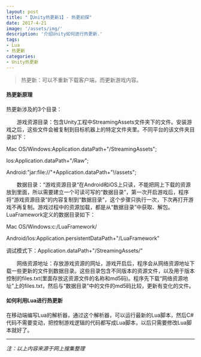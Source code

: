 ```yaml
---
layout: post
title: "【Unity热更新1】- 热更初探"
date: 2017-4-21
image: '/assets/img/'
description: '介绍Unity如何进行热更新.'
tags:
- Lua
- 热更新
categories:
- Unity热更新 
---
```


> 热更新：可以不重新下载客户端，而更新游戏内容。

#### 热更新原理

热更新涉及的3个目录：

　　游戏资源目录：包含Unity工程中StreamingAssets文件夹下的文件。安装游戏之后，这些文件会被复制到目标机器上的特定文件夹里。不同平台的该文件夹目录如下：

Mac OS/Windows:Application.dataPath+"/StreamingAssets";

Ios:Application.dataPath+"/Raw";

Android:"jar:file://"+Application.dataPath+"!/assets";

　　数据目录：“游戏资源目录“在Android和iOS上只读，不能把网上下载的资源放到里面，所以需要建立一个可读可写的“数据目录”，第一次开启游戏后，程序将“游戏资源目录”的内容复制到“数据目录”，这个步骤只执行一次，下次再打开游戏不再复制。游戏过程中的资源加载，都是从“数据目录”中获取、解包。LuaFramework定义的数据目录如下：

Mac OS/Windows:c:/LuaFramework/

Android/Ios:Application.persistentDataPath+"/LuaFramework"

调试模式下：Application.dataPath+"/StreamingAssets/"


　　网络资源地址：存放游戏资源的网址，游戏开启后，程序会从网络资源地址下载一些更新的文件到数据目录。这些目录包含不同版本的资源文件，以及用于版本控制的files.txt(里面存放这资源文件的名称和md5码)。程序先下载“网络资源地址”上的files.txt，然后与“数据目录”中的文件的md5码比较，更新有变化的文件。

#### 如何利用Lua进行热更新

在移动端编写Lua的解析器，通过这个解析器，可以运行最新的Lua脚本，然后C#代码不需要变动，把控制游戏逻辑的代码都写成Lua脚本，以后只需要修改Lua脚本就好了。


---
*注：以上内容来源于网上搜集整理*

